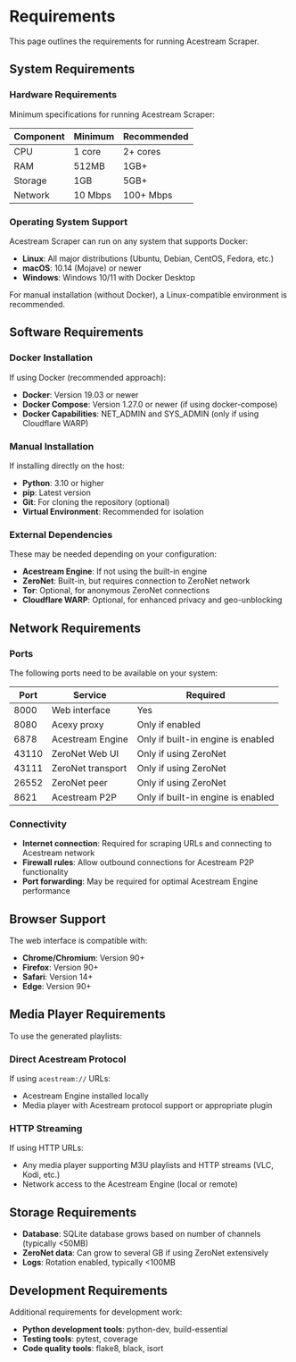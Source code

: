 # Requirements

This page outlines the requirements for running Acestream Scraper.

## System Requirements

### Hardware Requirements

Minimum specifications for running Acestream Scraper:

| Component | Minimum | Recommended |
|-----------|---------|------------|
| CPU | 1 core | 2+ cores |
| RAM | 512MB | 1GB+ |
| Storage | 1GB | 5GB+ |
| Network | 10 Mbps | 100+ Mbps |

### Operating System Support

Acestream Scraper can run on any system that supports Docker:

- **Linux**: All major distributions (Ubuntu, Debian, CentOS, Fedora, etc.)
- **macOS**: 10.14 (Mojave) or newer
- **Windows**: Windows 10/11 with Docker Desktop

For manual installation (without Docker), a Linux-compatible environment is recommended.

## Software Requirements

### Docker Installation

If using Docker (recommended approach):

- **Docker**: Version 19.03 or newer
- **Docker Compose**: Version 1.27.0 or newer (if using docker-compose)
- **Docker Capabilities**: NET_ADMIN and SYS_ADMIN (only if using Cloudflare WARP)

### Manual Installation

If installing directly on the host:

- **Python**: 3.10 or higher
- **pip**: Latest version
- **Git**: For cloning the repository (optional)
- **Virtual Environment**: Recommended for isolation

### External Dependencies

These may be needed depending on your configuration:

- **Acestream Engine**: If not using the built-in engine
- **ZeroNet**: Built-in, but requires connection to ZeroNet network
- **Tor**: Optional, for anonymous ZeroNet connections
- **Cloudflare WARP**: Optional, for enhanced privacy and geo-unblocking

## Network Requirements

### Ports

The following ports need to be available on your system:

| Port | Service | Required |
|------|---------|----------|
| 8000 | Web interface | Yes |
| 8080 | Acexy proxy | Only if enabled |
| 6878 | Acestream Engine | Only if built-in engine is enabled |
| 43110 | ZeroNet Web UI | Only if using ZeroNet |
| 43111 | ZeroNet transport | Only if using ZeroNet |
| 26552 | ZeroNet peer | Only if using ZeroNet |
| 8621 | Acestream P2P | Only if built-in engine is enabled |

### Connectivity

- **Internet connection**: Required for scraping URLs and connecting to Acestream network
- **Firewall rules**: Allow outbound connections for Acestream P2P functionality
- **Port forwarding**: May be required for optimal Acestream Engine performance

## Browser Support

The web interface is compatible with:

- **Chrome/Chromium**: Version 90+
- **Firefox**: Version 90+
- **Safari**: Version 14+
- **Edge**: Version 90+

## Media Player Requirements

To use the generated playlists:

### Direct Acestream Protocol

If using `acestream://` URLs:
- Acestream Engine installed locally
- Media player with Acestream protocol support or appropriate plugin

### HTTP Streaming

If using HTTP URLs:
- Any media player supporting M3U playlists and HTTP streams (VLC, Kodi, etc.)
- Network access to the Acestream Engine (local or remote)

## Storage Requirements

- **Database**: SQLite database grows based on number of channels (typically <50MB)
- **ZeroNet data**: Can grow to several GB if using ZeroNet extensively
- **Logs**: Rotation enabled, typically <100MB

## Development Requirements

Additional requirements for development work:

- **Python development tools**: python-dev, build-essential
- **Testing tools**: pytest, coverage
- **Code quality tools**: flake8, black, isort
